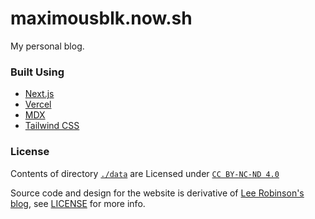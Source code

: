 # maximousblk.now.sh

My personal blog.

### Built Using

- [Next.js](https://nextjs.org/)
- [Vercel](https://vercel.com)
- [MDX](https://github.com/mdx-js/mdx)
- [Tailwind CSS](https://tailwindcss.com/)

### License

Contents of directory [`./data`](./data) are Licensed under [`CC BY-NC-ND 4.0`](./data/LICENSE)

Source code and design for the website is derivative of [Lee Robinson's blog](https://leerob.io), see [LICENSE](./LICENSE) for more info.
